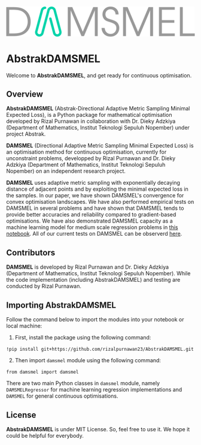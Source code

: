 <p align="center">
  <img src="img/AbstrakDAMSMEL_logo_v1.svg" alt="AbstrakDAMSMEL Logo">
</p>

# **AbstrakDAMSMEL**

Welcome to **AbstrakDAMSMEL**, and get ready for continuous optimisation.

## **Overview**

**AbstrakDAMSMEL** (Abstrak-Directional Adaptive Metric Sampling Minimal Expected Loss), is a Python package for mathematical optimisation developed by Rizal Purnawan
in collaboration with Dr. Dieky Adzkiya (Department of Mathematics, Institut Teknologi Sepuluh Nopember) under project Abstrak.

**DAMSMEL** (Directional Adaptive Metric Sampling Minimal Expected Loss) is an optimisation method for continuous optimisation, currently for unconstraint problems,
developped by Rizal Purnawan and Dr. Dieky Adzkiya (Department of Mathematics, Institut Teknologi Sepuluh Nopember) on an independent research project.

**DAMSMEL** uses adaptive metric sampling with exponentially decaying distance of adjacent points and by exploiting the minimal expected loss in the samples.
In our paper, we have shown DAMSMEL's convergence for convex optimisation landscapes.
We have also performed empirical tests on DAMSMEL in several problems and have shown that DAMSMEL tends to provide better accuracies and reliability compared to gradient-based optimisations.
We have also demonstrated DAMSMEL capacity as a machine learning model for medium scale regression problems in [this notebook](damsmel_tests/damsmel_test_concrete.ipynb).
All of our current tests on DAMSMEL can be observerd [here](damsmel_tests).

## **Contributors**

**DAMSMEL** is developed by Rizal Purnawan and Dr. Dieky Adzkiya (Department of Mathematics, Institut Teknologi Sepuluh Nopember).
While the code implementation (including AbstrakDAMSMEL) and testing are conducted by Rizal Purnawan.

## **Importing AbstrakDAMSMEL**

Follow the command below to import the modules into your notebook or local machine:

1. First, install the package using the following command:
```
!pip install git+https://github.com/rizalpurnawan23/AbstrakDAMSMEL.git
```
2. Then import `damsmel` module using the following command:
```
from damsmel import damsmel
```
There are two main Python classes in `damsmel` module, namely `DAMSMELRegressor` for machine learning regression implementations and `DAMSMEL` for general continuous optimisations.

## **License**

**AbstrakDAMSMEL** is under MIT License. So, feel free to use it. We hope it could be helpful for everybody.
